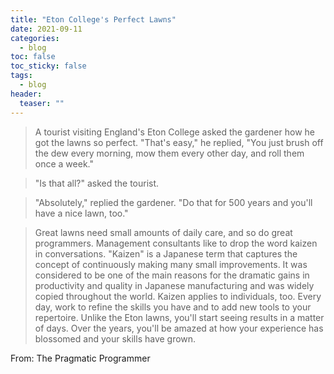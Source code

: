 ```yaml
---
title: "Eton College's Perfect Lawns" 
date: 2021-09-11
categories:
  - blog
toc: false
toc_sticky: false
tags:
  - blog
header:
  teaser: ""
---
```


> A tourist visiting England's Eton College asked the gardener how he got the lawns so perfect. "That's easy," he replied, "You just brush off the dew every morning, mow them every other day, and roll them once a week."

> "Is that all?" asked the tourist.

> "Absolutely," replied the gardener. "Do that for 500 years and you'll have a nice lawn, too."

> Great lawns need small amounts of daily care, and so do great programmers. Management consultants like to drop the word kaizen in conversations. "Kaizen" is a Japanese term that captures the concept of continuously making many small improvements. It was considered to be one of the main reasons for the dramatic gains in productivity and quality in Japanese manufacturing and was widely copied throughout the world. Kaizen applies to individuals, too. Every day, work to refine the skills you have and to add new tools to your repertoire. Unlike the Eton lawns, you'll start seeing results in a matter of days. Over the years, you'll be amazed at how your experience has blossomed and your skills have grown.

From: The Pragmatic Programmer